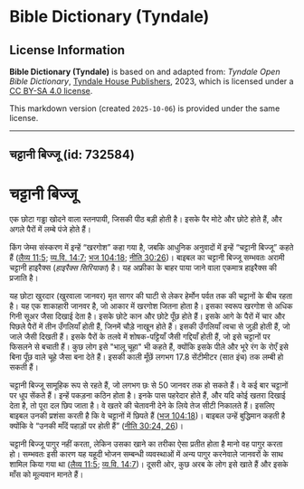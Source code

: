 # Bible Dictionary (Tyndale)

## License Information

**Bible Dictionary (Tyndale)** is based on and adapted from: _Tyndale Open Bible Dictionary_, [Tyndale House Publishers](https://tyndaleopenresources.com/), 2023, which is licensed under a [CC BY-SA 4.0 license](https://creativecommons.org/licenses/by-sa/4.0/legalcode.en).

This markdown version (created `2025-10-06`) is provided under the same license.



--------------------------------

## चट्टानी बिज्जू (id: 732584)

चट्टानी बिज्जू
==============

एक छोटा गड्ढा खोदने वाला स्तनपायी, जिसकी पीठ बड़ी होती है। इसके पैर मोटे और छोटे होते हैं, और अगले पैरों में लम्बे पंजे होते हैं।

किंग जेम्स संस्करण में इन्हें “खरगोश” कहा गया है, जबकि आधुनिक अनुवादों में इन्हें “चट्टानी बिज्जू” कहते हैं ([लैव्य 11:5](https://ref.ly/Lev11:5); [व्य.वि. 14:7](https://ref.ly/Deut14:7); [भज 104:18](https://ref.ly/Ps104:18); [नीति 30:26](https://ref.ly/Prov30:26))। बाइबल का चट्टानी बिज्जू सम्भवतः अरामी चट्टानी हाइरैक्स (*हाइरैक्स सिरियाका*) है। यह अफ्रीका के बाहर पाया जाने वाला एकमात्र हाइरैक्स की प्रजाति है।

यह छोटा खुरदार (खुरवाला जानवर) मृत सागर की घाटी से लेकर हेर्मोन पर्वत तक की चट्टानों के बीच रहता है। यह एक शाकाहारी जानवर है, जो आकार में खरगोश जितना होता है। इसका स्वरूप खरगोश से अधिक गिनी सूअर जैसा दिखाई देता है। इसके छोटे कान और छोटे पूँछ होते हैं। इसके आगे के पैरों में चार और पिछले पैरों में तीन उँगलियाँ होती हैं, जिनमें चौड़े नाखून होते हैं। इसकी उँगलियाँ त्वचा से जुड़ी होती हैं, जो जाले जैसी दिखती हैं। इसके पैरों के तलवे में शोषक\-पट्टियाँ जैसी गद्दियाँ होती हैं, जो इसे चट्टानों पर फिसलने से बचाती हैं। कुछ लोग इसे "भालू चूहा" भी कहते हैं, क्योंकि इसके पीले और भूरे रंग के रोएँ इसे बिना पूँछ वाले चूहे जैसा बना देते हैं। इसकी काली मूँछें लगभग 17\.8 सेंटीमीटर (सात इंच) तक लम्बी हो सकती हैं।

चट्टानी बिज्जू सामूहिक रूप से रहते हैं, जो लगभग छः से 50 जानवर तक हो सकते हैं। वे कई बार चट्टानों पर धूप सेंकते हैं। इन्हें पकड़ना कठिन होता है। इनके पास पहरेदार होते हैं, और यदि कोई खतरा दिखाई देता है, तो पूरा दल छिप जाता है। वे खतरे की चेतावनी देने के लिये तेज सीटी निकालते हैं। इसलिए बाइबल उनकी प्रशंसा करती है कि वे चट्टानों में छिपते हैं ([भज 104:18](https://ref.ly/Ps104:18))। बाइबल उन्हें बुद्धिमान कहती है क्योंकि वे “उनकी माँदें पहाड़ों पर होती हैं” ([नीति 30:24, 26](https://ref.ly/Prov30:24,Prov30:26))।

चट्टानी बिज्जू पागुर नहीं करता, लेकिन उसका खाने का तरीका ऐसा प्रतीत होता है मानो वह पागुर करता हो। सम्भवतः इसी कारण यह यहूदी भोजन सम्बन्धी व्यवस्थाओं में अन्य पागुर करनेवाले जानवरों के साथ शामिल किया गया था ([लैव्य 11:5](https://ref.ly/Lev11:5); [व्य.वि. 14:7](https://ref.ly/Deut14:7))। दूसरी ओर, कुछ अरब के लोग इसे खाते हैं और इसके माँस को मूल्यवान मानते हैं।


